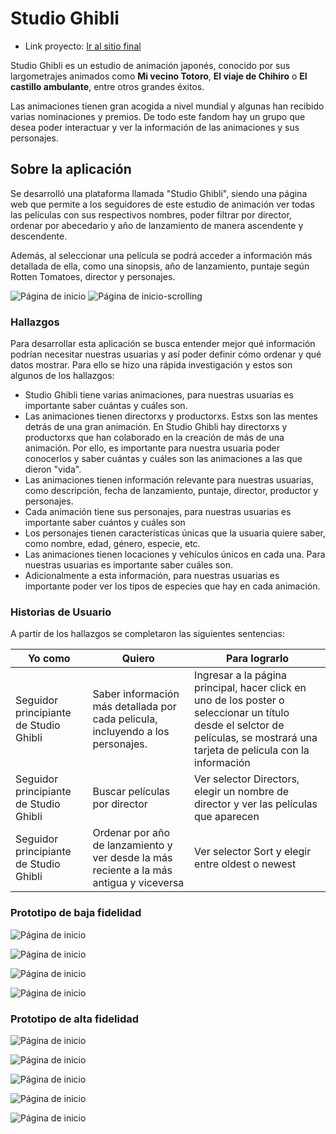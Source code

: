 # Studio Ghibli

- Link proyecto: [Ir al sitio final](https://majesuso.github.io/SCL019-data-lovers//src/index.html)

Studio Ghibli es un estudio de animación japonés, conocido por sus largometrajes
animados como **Mi vecino Totoro**, **El viaje de Chihiro** o
**El castillo ambulante**, entre otros grandes éxitos.

Las animaciones tienen gran acogida a nivel mundial y algunas han recibido
varias nominaciones y premios. De todo este fandom hay un grupo que desea poder
interactuar y ver la información de las animaciones y sus personajes.


## Sobre la aplicación

Se desarrolló una plataforma llamada "Studio Ghibli", siendo una página web que permite a los seguidores de este estudio de animación ver todas las películas con sus respectivos nombres, poder filtrar por director, ordenar por abecedario y año de lanzamiento de manera ascendente y descendente.

Además, al seleccionar una película se podrá acceder a información más detallada de ella, como una sinopsis, año de lanzamiento, puntaje según Rotten Tomatoes, director y personajes.

![Página de inicio](src/images/readme/inicio1.png)
![Página de inicio-scrolling](src/images/readme/inicio2.png)


### **Hallazgos**

Para desarrollar esta aplicación se busca entender mejor qué información podrían necesitar nuestras usuarias y así poder definir cómo ordenar y qué datos mostrar.
Para ello se hizo una rápida investigación y estos son algunos de los hallazgos:

- Studio Ghibli tiene varias animaciones, para nuestras usuarias es importante
  saber cuántas y cuáles son.
- Las animaciones tienen directorxs y productorxs. Estxs son las mentes detrás
  de una gran animación. En Studio Ghibli hay directorxs y productorxs que han
  colaborado en la creación de más de una animación. Por ello, es importante
  para nuestra usuaria poder conocerlos y saber cuántas y cuáles son las
  animaciones a las que dieron "vida".
- Las animaciones tienen información relevante para nuestras usuarias, como
  descripción, fecha de lanzamiento, puntaje, director, productor y personajes.
- Cada animación tiene sus personajes, para nuestras usuarias es importante
  saber cuántos y cuáles son
- Los personajes tienen características únicas que la usuaria quiere saber, como
  nombre, edad, género, especie, etc.
- Las animaciones tienen locaciones y vehículos únicos en cada una. Para
  nuestras usuarias es importante saber cuáles son.
- Adicionalmente a esta información, para nuestras usuarias es importante poder
  ver los tipos de especies que hay en cada animación.

### **Historias de Usuario**

A partir de los hallazgos se completaron las siguientes sentencias:


|Yo como|Quiero|Para lograrlo|
|--------|--------|--------|
|Seguidor principiante de Studio Ghibli|Saber información más detallada por cada pelicula, incluyendo a los personajes.|Ingresar a la página principal, hacer click en uno de los poster o seleccionar un título desde el selctor de películas, se mostrará una tarjeta de película con la información|
|Seguidor principiante de Studio Ghibli|Buscar películas por director|Ver selector Directors, elegir un nombre de director y ver las películas que aparecen|
|Seguidor principiante de Studio Ghibli|Ordenar por año de lanzamiento y ver desde la más reciente a la más antigua y viceversa|Ver selector Sort y elegir entre oldest o newest|


### **Prototipo de baja fidelidad**

![Página de inicio](src/images/readme/baja-fidelidad/prototipo1.jpeg)

![Página de inicio](src/images/readme/baja-fidelidad/prototipo2.jpeg)

![Página de inicio](src/images/readme/baja-fidelidad/prototipo3.jpeg)

![Página de inicio](src/images/readme/baja-fidelidad/prototipo4.jpeg)

### **Prototipo de alta fidelidad**

![Página de inicio](/src/images/readme/figma/inicio-figma.png)

![Página de inicio](src/images/readme/figma/inicio-figma-poster.png)

![Página de inicio](src/images/readme/figma/inicio-figma-buscador.png)

![Página de inicio](src/images/readme/figma/inicio-figma-filtros.png)

![Página de inicio](src/images/readme/figma/film-card-figma.png)


